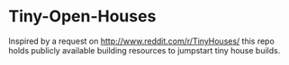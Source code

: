 Tiny-Open-Houses
================

Inspired by a request on http://www.reddit.com/r/TinyHouses/ this repo holds publicly available 
building resources to jumpstart tiny house builds.
